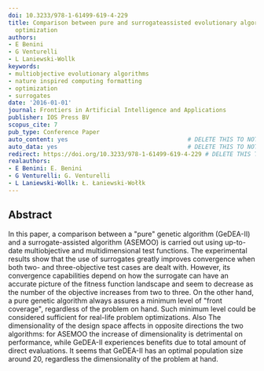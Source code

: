 ```yaml
---
doi: 10.3233/978-1-61499-619-4-229
title: Comparison between pure and surrogateassisted evolutionary algorithms for multiobjective
  optimization
authors:
- E Benini
- G Venturelli
- L Laniewski-Wollk
keywords:
- multiobjective evolutionary algorithms
- nature inspired computing formatting
- optimization
- surrogates
date: '2016-01-01'
journal: Frontiers in Artificial Intelligence and Applications
publisher: IOS Press BV
scopus_cite: 7
pub_type: Conference Paper
auto_content: yes                                  # DELETE THIS TO NOT AUTO GENERATE CONTENT
auto_data: yes                                     # DELETE THIS TO NOT AUTO GENERATE METADATA
redirect: https://doi.org/10.3233/978-1-61499-619-4-229 # DELETE THIS TO NOT REDIRECT
realauthors:
- E Benini: E. Benini
- G Venturelli: G. Venturelli
- L Laniewski-Wollk: Ł. Łaniewski-Wołłk
---
```



## Abstract
In this paper, a comparison between a "pure" genetic algorithm (GeDEA-II) and a surrogate-assisted algorithm (ASEMOO) is carried out using up-to-date multiobjective and multidimensional test functions. The experimental results show that the use of surrogates greatly improves convergence when both two- and three-objective test cases are dealt with. However, its convergence capabilities depend on how the surrogate can have an accurate picture of the fitness function landscape and seem to decrease as the number of the objective increases from two to three. On the other hand, a pure genetic algorithm always assures a minimum level of "front coverage", regardless of the problem on hand. Such minimum level could be considered sufficient for real-life problem optimizations. Also The dimensionality of the design space affects in opposite directions the two algorithms: for ASEMOO the increase of dimensionality is detrimental on performance, while GeDEA-II experiences benefits due to total amount of direct evaluations. It seems that GeDEA-II has an optimal population size around 20, regardless the dimensionality of the problem at hand.
